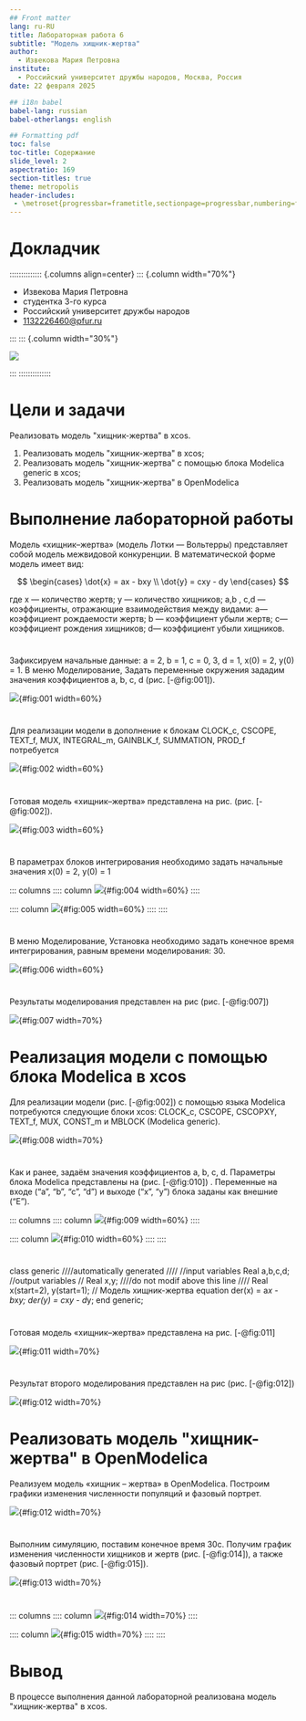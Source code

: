 ```yaml
---
## Front matter
lang: ru-RU
title: Лабораторная работа 6
subtitle: "Модель хищник-жертва"
author:
  - Извекова Мария Петровна
institute:
  - Российский университет дружбы народов, Москва, Россия
date: 22 февраля 2025

## i18n babel
babel-lang: russian
babel-otherlangs: english

## Formatting pdf
toc: false
toc-title: Содержание
slide_level: 2
aspectratio: 169
section-titles: true
theme: metropolis
header-includes:
 - \metroset{progressbar=frametitle,sectionpage=progressbar,numbering=fraction}
---
```


# Докладчик

:::::::::::::: {.columns align=center}
::: {.column width="70%"}

  * Извекова Мария Петровна
  * студентка 3-го курса
  * Российский университет дружбы народов
  * [1132226460@pfur.ru](mailto:1132226460@pfur.ru)

:::
::: {.column width="30%"}

![](./image/my_photo.jpg)

:::
::::::::::::::

# Цели и задачи

Реализовать модель "хищник-жертва" в xcos.

1. Реализовать модель "хищник-жертва" в xcos;
2. Реализовать модель "хищник-жертва" с помощью блока Modelica generic в xcos;
3. Реализовать модель "хищник-жертва" в OpenModelica

# Выполнение лабораторной работы

Модель «хищник–жертва» (модель Лотки — Вольтерры) представляет собой модель межвидовой конкуренции. В математической форме модель имеет вид:

$$
\begin{cases}
\dot{x} = ax - bxy \\
\dot{y} = cxy - dy
\end{cases}
$$

где x — количество жертв; y — количество хищников; a,b , c,d — коэффициенты, отражающие взаимодействия между видами: a— коэффициент рождаемости жертв; b — коэффициент убыли жертв; c— коэффициент рождения хищников; d— коэффициент убыли хищников.

#

Зафиксируем начальные данные: a = 2, b = 1, c = 0, 3, d = 1, x(0) = 2, y(0) = 1.
В меню Моделирование, Задать переменные окружения зададим значения коэффициентов a, b, c, d  (рис. [-@fig:001]).

![](image/photo_1.jpg){#fig:001 width=60%}

#

Для реализации модели в дополнение к блокам CLOCK_c, CSCOPE, TEXT_f, MUX, INTEGRAL_m, GAINBLK_f, SUMMATION, PROD_f потребуется

![](image/photo_2.jpg){#fig:002 width=60%}

#

Готовая модель «хищник–жертва» представлена на рис. (рис. [-@fig:002]).

![](image/photo_3.jpg){#fig:003 width=60%}

#

В параметрах блоков интегрирования необходимо задать начальные значения x(0) = 2, y(0) = 1 

::: columns
:::: column
![](image/photo_7.jpg){#fig:004 width=60%}
::::

:::: column
![](image/photo_6.jpg){#fig:005 width=60%}
::::
::::

#

В меню Моделирование, Установка необходимо задать конечное время интегрирования, равным времени моделирования: 30.

![](image/photo_8.jpg){#fig:006 width=60%}

#

Результаты моделирования представлен на рис (рис. [-@fig:007])

![](image/photo_4.jpg){#fig:007 width=70%}


# Реализация модели с помощью блока Modelica в xcos

Для реализации модели (рис. [-@fig:002]) с помощью языка Modelica потребуются следующие
блоки xcos: CLOCK_c, CSCOPE, CSCOPXY, TEXT_f, MUX, CONST_m и MBLOCK (Modelica
generic).

![](image/photo_5.jpg){#fig:008 width=70%}

#

Как и ранее, задаём значения коэффициентов a, b, c, d. Параметры блока Modelica представлены на (рис. [-@fig:010]) . Переменные на входе (“a”,
“b”, “c”, “d”) и выходе (“x”, “y”) блока заданы как внешние (“E”).

::: columns
:::: column
![](image/photo_1.jpg){#fig:009 width=60%}
::::

:::: column
![](image/photo_9.jpg){#fig:010 width=60%}
::::
::::

#

class generic
////automatically generated ////
//input variables
Real a,b,c,d;
//output variables
// Real x,y;
////do not modif above this line ////
Real x(start=2), y(start=1);
// Модель хищник-жертва
equation
der(x) = a*x - b*x*y;
der(y) = c*x*y - d*y;
end generic;

#

Готовая модель «хищник–жертва» представлена на рис.  [-@fig:011]

![](image/photo_10.jpg){#fig:011 width=70%}

#

Результат второго моделирования представлен на рис (рис. [-@fig:012])

![](image/photo_11.jpg){#fig:012 width=70%}

# Реализовать модель "хищник-жертва" в OpenModelica

Реализуем модель «хищник – жертва» в OpenModelica. Построим графики изменения численности популяций и фазовый портрет.

![](image/photo_12.jpg){#fig:012 width=70%}

#

Выполним симуляцию, поставим конечное время 30с. Получим график изменения численности хищников и жертв (рис. [-@fig:014]), а также фазовый портрет (рис. [-@fig:015]).

![](image/photo_13.jpg){#fig:013 width=70%}

#

::: columns
:::: column
![](image/photo_14.jpg){#fig:014 width=70%}
::::

:::: column
![](image/photo_15.jpg){#fig:015 width=70%}
::::
::::

# Вывод

В процессе выполнения данной лабораторной реализована модель "хищник-жертва" в xcos.
